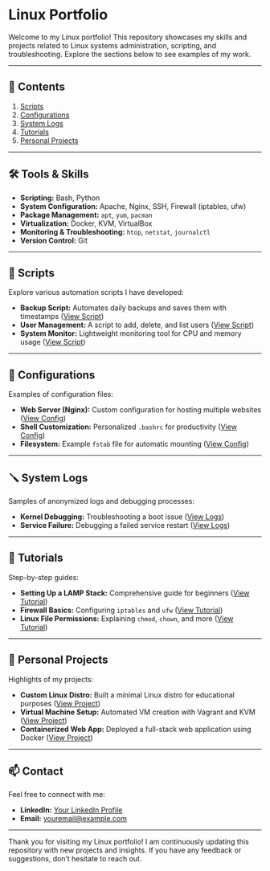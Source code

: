 # Linux Portfolio

Welcome to my Linux portfolio! This repository showcases my skills and projects related to Linux systems administration, scripting, and troubleshooting. Explore the sections below to see examples of my work.

---

## 📂 Contents

1. [Scripts](#scripts)
2. [Configurations](#configurations)
3. [System Logs](#system-logs)
4. [Tutorials](#tutorials)
5. [Personal Projects](#personal-projects)

---

## 🛠️ Tools & Skills

- **Scripting:** Bash, Python
- **System Configuration:** Apache, Nginx, SSH, Firewall (iptables, ufw)
- **Package Management:** `apt`, `yum`, `pacman`
- **Virtualization:** Docker, KVM, VirtualBox
- **Monitoring & Troubleshooting:** `htop`, `netstat`, `journalctl`
- **Version Control:** Git

---

## 📜 Scripts

Explore various automation scripts I have developed:

- **Backup Script:** Automates daily backups and saves them with timestamps ([View Script](scripts/backup.sh))
- **User Management:** A script to add, delete, and list users ([View Script](scripts/user_management.sh))
- **System Monitor:** Lightweight monitoring tool for CPU and memory usage ([View Script](scripts/system_monitor.sh))

---

## 🔧 Configurations

Examples of configuration files:

- **Web Server (Nginx):** Custom configuration for hosting multiple websites ([View Config](configurations/nginx.conf))
- **Shell Customization:** Personalized `.bashrc` for productivity ([View Config](configurations/bashrc))
- **Filesystem:** Example `fstab` file for automatic mounting ([View Config](configurations/fstab))

---

## 🪛 System Logs

Samples of anonymized logs and debugging processes:

- **Kernel Debugging:** Troubleshooting a boot issue ([View Logs](system-logs/kernel_debug.md))
- **Service Failure:** Debugging a failed service restart ([View Logs](system-logs/service_failure.md))

---

## 📘 Tutorials

Step-by-step guides:

- **Setting Up a LAMP Stack:** Comprehensive guide for beginners ([View Tutorial](tutorials/lamp_stack.md))
- **Firewall Basics:** Configuring `iptables` and `ufw` ([View Tutorial](tutorials/firewall_basics.md))
- **Linux File Permissions:** Explaining `chmod`, `chown`, and more ([View Tutorial](tutorials/file_permissions.md))

---

## 🚀 Personal Projects

Highlights of my projects:

- **Custom Linux Distro:** Built a minimal Linux distro for educational purposes ([View Project](personal-projects/custom_distro.md))
- **Virtual Machine Setup:** Automated VM creation with Vagrant and KVM ([View Project](personal-projects/vm_setup.md))
- **Containerized Web App:** Deployed a full-stack web application using Docker ([View Project](personal-projects/docker_webapp.md))

---

## 📫 Contact

Feel free to connect with me:

- **LinkedIn:** [Your LinkedIn Profile](https://linkedin.com/in/yourprofile)
- **Email:** [youremail@example.com](mailto:youremail@example.com)

---

Thank you for visiting my Linux portfolio! I am continuously updating this repository with new projects and insights. If you have any feedback or suggestions, don’t hesitate to reach out.
